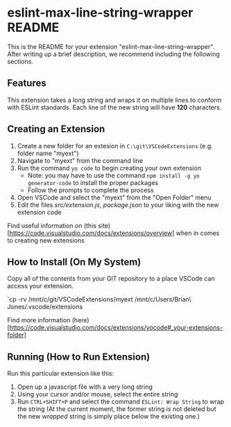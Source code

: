 # eslint-max-line-string-wrapper README

This is the README for your extension "eslint-max-line-string-wrapper". After writing up a brief description, we recommend including the following sections.

## Features

This extension takes a long string and wraps it on multiple lines to conform with ESLint standards.
Each line of the new string will have **120** characters.

## Creating an Extension

1. Create a new folder for an extesion in `C:\git\VSCodeExtensions` (e.g. folder name "myext")
2. Navigate to "myext" from the command line
3. Run the command `yo code` to begin creating your own extension
    - Note: you may have to use the command `npm install -g yo generator-code` to install the proper packages
    - Follow the prompts to complete the process
4. Open VSCode and select the "myext" from the "Open Folder" menu
5. Edit the files _src/extension.js_, _package.json_ to your liking with the new extension code

Find useful information on (this site)[https://code.visualstudio.com/docs/extensions/overview] when in comes to creating new extensions

## How to Install (On My System)

Copy all of the contents from your GIT repository to a place VSCode can access your extension.

`cp -rv /mnt/c/git/VSCodeExtensions/myext /mnt/c/Users/Brian\ Jones/.vscode/extensions

Find more information (here)[https://code.visualstudio.com/docs/extensions/yocode#_your-extensions-folder]

## Running (How to Run Extension)

Run this particular extension like this:

1. Open up a javascript file with a very long string
2. Using your cursor and/or mouse, select the entire string
3. Run `CTRL+SHIFT+P` and select the command `ESLint: Wrap String` to wrap the string
(At the current moment, the former string is not deleted but the new _wrapped_ string is simply place below the existing one.)
